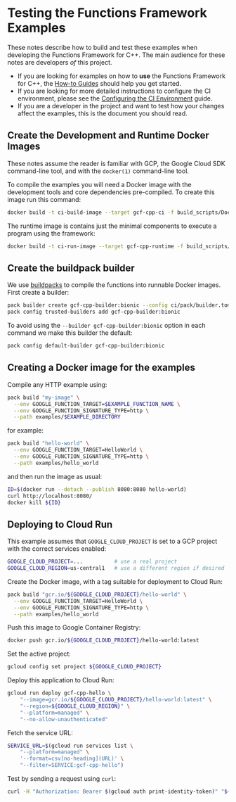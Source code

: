 # Testing the Functions Framework Examples

These notes describe how to build and test these examples when developing the
Functions Framework for C++. The main audience for these notes are developers
*of* this project.

- If you are looking for examples on how to **use** the Functions Framework for
  C++, the
  [How-to Guides](/examples/howto-guides.md) should help you get started.
- If you are looking for more detailed instructions to configure the CI
  environment, please see the
  [Configuring the CI Environment](/ci/README.md) guide.
- If you are a developer in the project and want to test how your changes affect
  the examples, this is the document you should read.

## Create the Development and Runtime Docker Images

These notes assume the reader is familiar with GCP, the Google Cloud SDK
command-line tool, and with the `docker(1)` command-line tool.

To compile the examples you will need a Docker image with the development tools
and core dependencies pre-compiled. To create this image run this command:

```sh
docker build -t ci-build-image --target gcf-cpp-ci -f build_scripts/Dockerfile .
```

The runtime image is contains just the minimal components to execute a program
using the framework:

```sh
docker build -t ci-run-image --target gcf-cpp-runtime -f build_scripts/Dockerfile build_scripts
```

## Create the buildpack builder

We use [buildpacks](https://buildpacks.io) to compile the functions into
runnable Docker images. First create a builder:

```sh
pack builder create gcf-cpp-builder:bionic --config ci/pack/builder.toml
pack config trusted-builders add gcf-cpp-builder:bionic
```

To avoid using the `--builder gcf-cpp-builder:bionic` option in each command we
make this builder the default:

```sh
pack config default-builder gcf-cpp-builder:bionic
```

## Creating a Docker image for the examples

Compile any HTTP example using:

```sh
pack build "my-image" \
  --env GOOGLE_FUNCTION_TARGET=$EXAMPLE_FUNCTION_NAME \
  --env GOOGLE_FUNCTION_SIGNATURE_TYPE=http \
  --path examples/$EXAMPLE_DIRECTORY
```

for example:

```sh
pack build "hello-world" \
  --env GOOGLE_FUNCTION_TARGET=HelloWorld \
  --env GOOGLE_FUNCTION_SIGNATURE_TYPE=http \
  --path examples/hello_world
```

and then run the image as usual:

```sh
ID=$(docker run --detach --publish 8080:8080 hello-world)
curl http://localhost:8080/
docker kill ${ID}
```

## Deploying to Cloud Run

This example assumes that `GOOGLE_CLOUD_PROJECT` is set to a GCP project with
the correct services enabled:

```sh
GOOGLE_CLOUD_PROJECT=...          # use a real project
GOOGLE_CLOUD_REGION=us-central1   # use a different region if desired 
```

Create the Docker image, with a tag suitable for deployment to Cloud Run:

```sh
pack build "gcr.io/${GOOGLE_CLOUD_PROJECT}/hello-world" \
  --env GOOGLE_FUNCTION_TARGET=HelloWorld \
  --env GOOGLE_FUNCTION_SIGNATURE_TYPE=http \
  --path examples/hello_world
```

Push this image to Google Container Registry:

```sh
docker push gcr.io/${GOOGLE_CLOUD_PROJECT}/hello-world:latest
```

Set the active project:

```sh
gcloud config set project ${GOOGLE_CLOUD_PROJECT}
```

Deploy this application to Cloud Run:

```sh
gcloud run deploy gcf-cpp-hello \
    "--image=gcr.io/${GOOGLE_CLOUD_PROJECT}/hello-world:latest" \
    "--region=${GOOGLE_CLOUD_REGION}" \
    "--platform=managed" \
    "--no-allow-unauthenticated"
```

Fetch the service URL:

```bash
SERVICE_URL=$(gcloud run services list \
    "--platform=managed" \
    '--format=csv[no-heading](URL)' \
    "--filter=SERVICE:gcf-cpp-hello")
```

Test by sending a request using `curl`:

```bash
curl -H "Authorization: Bearer $(gcloud auth print-identity-token)" "${SERVICE_URL}"
```
